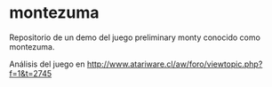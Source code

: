 # montezuma
Repositorio de un demo del juego preliminary monty conocido como montezuma.

Análisis del juego en http://www.atariware.cl/aw/foro/viewtopic.php?f=1&t=2745

